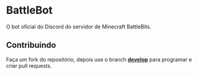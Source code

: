# BattleBot
O bot oficial do Discord do servidor de Minecraft BattleBits.
## Contribuindo
Faça um fork do repositório, depois use o branch **[develop](https://github.com/battlebits/battle-bot/tree/develop)** para programar e criar pull requests.
